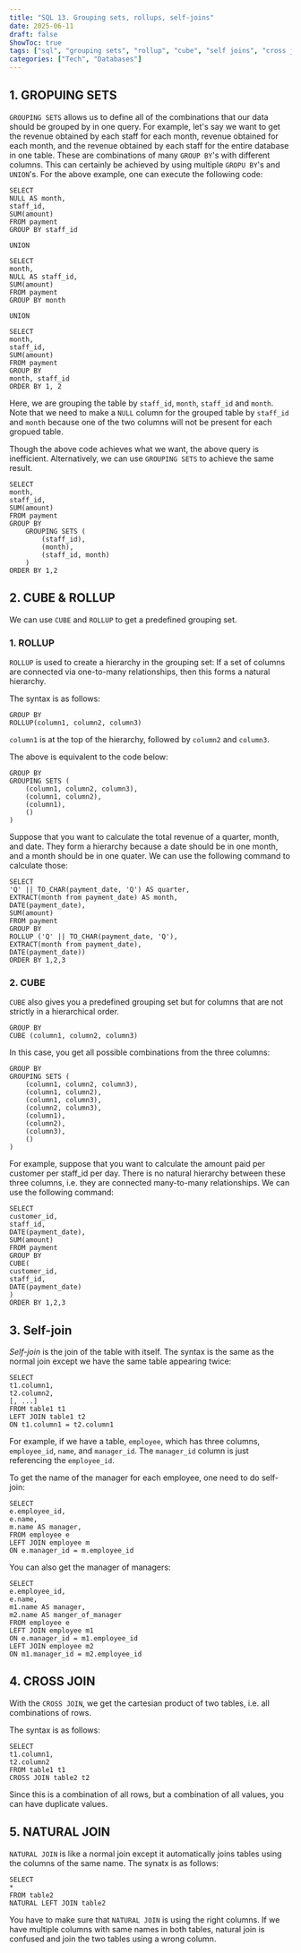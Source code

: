 ```yaml
---
title: "SQL 13. Grouping sets, rollups, self-joins"
date: 2025-06-11
draft: false
ShowToc: true
tags: ["sql", "grouping sets", "rollup", "cube", "self joins", "cross join", "natural join", "interview prep"]
categories: ["Tech", "Databases"]
---
```


## 1. GROPUING SETS

`GROUPING SETS` allows us to define all of the combinations that our data should be grouped by in one query. For example, let's say we want to get the revenue obtained by each staff for each month, revenue obtained for each month, and the revenue obtained by each staff for the entire database in one table. These are combinations of many `GROUP BY`'s with different columns. This can certainly be achieved by using multiple `GROPU BY`'s and `UNION`'s. For the above example, one can execute the following code:

``` postgresql
SELECT
NULL AS month,
staff_id,
SUM(amount)
FROM payment
GROUP BY staff_id

UNION

SELECT
month,
NULL AS staff_id,
SUM(amount)
FROM payment
GROUP BY month

UNION

SELECT
month,
staff_id,
SUM(amount)
FROM payment
GROUP BY
month, staff_id
ORDER BY 1, 2
```

Here, we are grouping the table by `staff_id`, `month`, `staff_id` and `month`. Note that we need to make a `NULL` column for the grouped table by `staff_id` and `month` because one of the two columns will not be present for each gropued table. 

Though the above code achieves what we want, the above query is inefficient. Alternatively, we can use `GROUPING SETS` to achieve the same result.

``` postgresql
SELECT
month,
staff_id,
SUM(amount)
FROM payment
GROUP BY
    GROUPING SETS (
        (staff_id),
        (month),
        (staff_id, month) 
    )
ORDER BY 1,2
```

## 2. CUBE & ROLLUP 

We can use `CUBE` and `ROLLUP` to get a predefined grouping set.

### 1. ROLLUP
`ROLLUP` is used to create a hierarchy in the grouping set: If a set of columns are connected via one-to-many relationships, then this forms a natural hierarchy.

The syntax is as follows:

``` postgresql
GROUP BY 
ROLLUP(column1, column2, column3)
```
`column1` is at the top of the hierarchy, followed by `column2` and `column3`.

The above is equivalent to the code below:
``` postgresql
GROUP BY
GROUPING SETS (
    (column1, column2, column3),
    (column1, column2),
    (column1),
    ()
)
```

Suppose that you want to calculate the total revenue of a quarter, month, and date.
They form a hierarchy because a date should be in one month, and a month should be in one quater. We can use the following command to calculate those:

``` postgresql
SELECT 
'Q' || TO_CHAR(payment_date, 'Q') AS quarter,
EXTRACT(month from payment_date) AS month,
DATE(payment_date),
SUM(amount)
FROM payment
GROUP BY
ROLLUP ('Q' || TO_CHAR(payment_date, 'Q'), 
EXTRACT(month from payment_date), 
DATE(payment_date))
ORDER BY 1,2,3
```

### 2. CUBE

`CUBE` also gives you a predefined grouping set but for columns that are not strictly in a hierarchical order.
``` postgresql
GROUP BY 
CUBE (column1, column2, column3)
```

In this case, you get all possible combinations from the three columns:

``` postgresql
GROUP BY
GROUPING SETS (
    (column1, column2, column3),
    (column1, column2),
    (column1, column3),
    (column2, column3),
    (column1),
    (column2),
    (column3),
    ()
)
```

For example, suppose that you want to calculate the amount paid per customer per staff_id per day. There is no natural hierarchy between these three columns, i.e. they are connected many-to-many relationships. We can use the following command:
``` postgresql
SELECT
customer_id,
staff_id,
DATE(payment_date),
SUM(amount)
FROM payment
GROUP BY
CUBE(
customer_id,
staff_id,
DATE(payment_date)
)
ORDER BY 1,2,3
```

## 3. Self-join
*Self-join* is the join of the table with itself. The syntax is the same as the normal join except we have the same table appearing twice:
``` postgresql
SELECT
t1.column1,
t2.column2,
[, ...]
FROM table1 t1
LEFT JOIN table1 t2
ON t1.column1 = t2.column1
```

For example, if we have a table, `employee`, which has three columns, `employee_id`, `name`, and `manager_id`. The `manager_id` column is just referencing the `employee_id`.

To get the name of the manager for each employee, one need to do self-join:

``` postgresql
SELECT
e.employee_id, 
e.name,
m.name AS manager,
FROM employee e
LEFT JOIN employee m
ON e.manager_id = m.employee_id
```

You can also get the manager of managers:
``` postgresql
SELECT
e.employee_id,
e.name,
m1.name AS manager,
m2.name AS manger_of_manager
FROM employee e
LEFT JOIN employee m1
ON e.manager_id = m1.employee_id
LEFT JOIN employee m2
ON m1.manager_id = m2.employee_id
```
## 4. CROSS JOIN

With the `CROSS JOIN`, we get the cartesian product of two tables, i.e. all combinations of rows. 

The syntax is as follows:

``` postgresql
SELECT
t1.column1,
t2.column2
FROM table1 t1
CROSS JOIN table2 t2
```

Since this is a combination of all rows, but a combination of all values, you can have duplicate values.

## 5. NATURAL JOIN
`NATURAL JOIN` is like a normal join except it automatically joins tables using the columns of the same name. The synatx is as follows:

``` postgresql
SELECT 
* 
FROM table2
NATURAL LEFT JOIN table2
```

You have to make sure that `NATURAL JOIN` is using the right columns. If we have multiple columns with same names in both tables, natural join is confused and join the two tables using a wrong column.